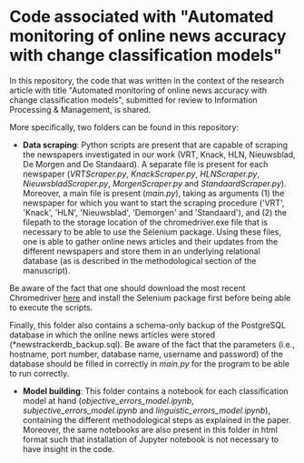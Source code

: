 # Code associated with "Automated monitoring of online news accuracy with change classification models"

In this repository, the code that was written in the context of the research article with title "Automated monitoring of online news accuracy with change classification models", submitted for review to Information Processing & Management, is shared.

More specifically, two folders can be found in this repository:

* **Data scraping**: Python scripts are present that are capable of scraping the newspapers investigated in our work (VRT, Knack, HLN, Nieuwsblad, De Morgen and De Standaard).
A separate file is present for each newspaper (*VRTScraper.py*, *KnackScraper.py*, *HLNScraper.py*, *NieuwsbladScraper.py*, *MorgenScraper.py* and *StandaardScraper.py*).
Moreover, a main file is present (*main.py*), taking as arguments (1) the newspaper for which you want to start the scraping procedure ('VRT', 'Knack', 'HLN', 'Nieuwsblad', 'Demorgen' and 'Standaard'), and (2) the filepath to the storage location of the chromedriver.exe file that is necessary to be able to use the Selenium package.
Using these files, one is able to gather online news articles and their updates from the different newspapers and store them in an underlying relational database (as is described in the methodological section of the manuscript).

Be aware of the fact that one should download the most recent Chromedriver [here](https://chromedriver.chromium.org/home) and install the Selenium package first before being able to execute the scripts.

Finally, this folder also contains a schema-only backup of the PostgreSQL database in which the online news articles were stored (*newstrackerdb_backup.sql).
Be aware of the fact that the parameters (i.e., hostname, port number, database name, username and password) of the database should be filled in correctly in *main.py* for the program to be able to run correctly.

* **Model building**: This folder contains a notebook for each classification model at hand (*objective_errors_model.ipynb*, *subjective_errors_model.ipynb* and *linguistic_errors_model.ipynb*), containing the different methodological steps as explained in the paper. Moreover, the same notebooks are also present in this folder in html format such that installation of Jupyter notebook is not necessary to have insight in the code.
